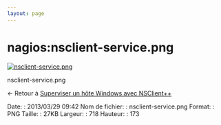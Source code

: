 ```yaml
---
layout: page
---
```


nagios:nsclient-service.png
===========================

[![nsclient-service.png](..//assets/media/nagios/nsclient-service.png@cache=&w=718&h=173 "nsclient-service.png")](..//assets/media/nagios/nsclient-service.png@cache= "Afficher le fichier original")

nsclient-service.png

← Retour à [Superviser un hôte Windows avec
NSClient++](../../nagios/nagios-nsclient-host.html "nagios:nagios-nsclient-host")

Date:
:   2013/03/29 09:42
Nom de fichier:
:   nsclient-service.png
Format:
:   PNG
Taille:
:   27KB
Largeur:
:   718
Hauteur:
:   173

